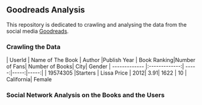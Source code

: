 ## Goodreads Analysis


This repository is dedicated to crawling and analysing the data from the social media [Goodreads](https://goodreads.com).

### Crawling the Data

| UserId        | Name of The Book           | Author  |Publish Year   | Book Ranking|Number of Fans| Number of Books| City| Gender
| ------------- |:-------------:| -----:|-----:|-----:|
| 19574305     |Starters  | Lissa Price	 | 2012| 3.91| 1622 | 10 | California| Female

### Social Network Analysis on the Books and the Users
